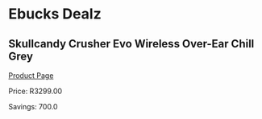 
# Ebucks Dealz
## Skullcandy Crusher Evo Wireless Over-Ear Chill Grey
[Product Page](https://www.ebucks.com/web/shop/productSelected.do?prodId=1149086214&catId=375509364)

Price: R3299.00

Savings: 700.0


	